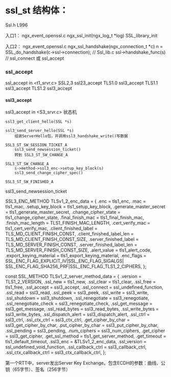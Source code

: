 # ssl_st 结构体：
Ssl.h L996



入口1：
ngx_event_openssl.c
ngx_ssl_init(ngx_log_t *log)
    SSL_library_init






入口2：
ngx_event_openssl.c
ngx_ssl_handshake(ngx_connection_t *c)
    n = SSL_do_handshake(c->ssl->connection);  // Ssl_lib.c
        ssl->handshake_func(s) // ssl_connect 或 ssl_accept

### ssl_accept
ssl_accept in <t1_srvr.c>
SSL2,3
    ssl23_accept
TLS1.0
    ssl3_accept
TLS1.1
    ssl3_accept
TLS1.2
    ssl3_accept

#### ssl3_accept
ssl3_accept in <S3_srvr.c> 状态机

    ssl3_get_client_hello(SSL *s)

    ssl3_send_server_hello(SSL *s)
        组装ServerHello包，并调用ssl3_handshake_write()写数据

    SSL3_ST_SW_SESSION_TICKET_A
        ssl3_send_newsession_ticket()
        转到 SSL3_ST_SW_CHANGE_A

    SSL3_ST_SW_CHANGE_A
        s->method->ssl3_enc->setup_key_block(s)
        ssl3_send_change_cipher_spec()

    SSL3_ST_SW_FINISHED_A


ssl3_send_newsession_ticket

SSL3_ENC_METHOD TLSv1_2_enc_data = {
	.enc = tls1_enc,
	.mac = tls1_mac,
	.setup_key_block = tls1_setup_key_block,
	.generate_master_secret = tls1_generate_master_secret,
	.change_cipher_state = tls1_change_cipher_state,
	.final_finish_mac = tls1_final_finish_mac,
	.finish_mac_length = TLS1_FINISH_MAC_LENGTH,
	.cert_verify_mac = tls1_cert_verify_mac,
	.client_finished_label = TLS_MD_CLIENT_FINISH_CONST,
	.client_finished_label_len = TLS_MD_CLIENT_FINISH_CONST_SIZE,
	.server_finished_label = TLS_MD_SERVER_FINISH_CONST,
	.server_finished_label_len = TLS_MD_SERVER_FINISH_CONST_SIZE,
	.alert_value = tls1_alert_code,
	.export_keying_material = tls1_export_keying_material,
	.enc_flags = SSL_ENC_FLAG_EXPLICIT_IV|SSL_ENC_FLAG_SIGALGS|
	    SSL_ENC_FLAG_SHA256_PRF|SSL_ENC_FLAG_TLS1_2_CIPHERS,
};

const SSL_METHOD TLSv1_2_server_method_data = {
	.version = TLS1_2_VERSION,
	.ssl_new = tls1_new,
	.ssl_clear = tls1_clear,
	.ssl_free = tls1_free,
	.ssl_accept = ssl3_accept,
	.ssl_connect = ssl_undefined_function,
	.ssl_read = ssl3_read,
	.ssl_peek = ssl3_peek,
	.ssl_write = ssl3_write,
	.ssl_shutdown = ssl3_shutdown,
	.ssl_renegotiate = ssl3_renegotiate,
	.ssl_renegotiate_check = ssl3_renegotiate_check,
	.ssl_get_message = ssl3_get_message,
	.ssl_read_bytes = ssl3_read_bytes,
	.ssl_write_bytes = ssl3_write_bytes,
	.ssl_dispatch_alert = ssl3_dispatch_alert,
	.ssl_ctrl = ssl3_ctrl,
	.ssl_ctx_ctrl = ssl3_ctx_ctrl,
	.get_cipher_by_char = ssl3_get_cipher_by_char,
	.put_cipher_by_char = ssl3_put_cipher_by_char,
	.ssl_pending = ssl3_pending,
	.num_ciphers = ssl3_num_ciphers,
	.get_cipher = ssl3_get_cipher,
	.get_ssl_method = tls1_get_server_method,
	.get_timeout = tls1_default_timeout,
	.ssl3_enc = &TLSv1_2_enc_data,
	.ssl_version = ssl_undefined_void_function,
	.ssl_callback_ctrl = ssl3_callback_ctrl,
	.ssl_ctx_callback_ctrl = ssl3_ctx_callback_ctrl,
};



第一个RTT中，server发出Server Key Exchange。包含ECDH的参数：曲线、公钥（65字节）、签名（256字节）


